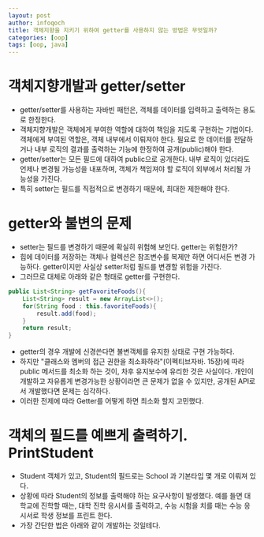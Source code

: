 ```yaml
---
layout: post
author: infoqoch
title: 객체지향을 지키기 위하여 getter를 사용하지 않는 방법은 무엇일까?
categories: [oop]
tags: [oop, java]
---
```


# 객체지향개발과 getter/setter
- getter/setter를 사용하는 자바빈 패턴은, 객체를 데이터를 입력하고 출력하는 용도로 한정한다. 
- 객체지향개발은 객체에게 부여한 역할에 대하여 책임을 지도록 구현하는 기법이다. 객체에게 부여된 역할은, 객체 내부에서 이뤄져야 한다. 필요로 한 데이터를 전달하거나 내부 로직의 결과를 출력하는 기능에 한정하여 공개(public)해야 한다.
- getter/setter는 모든 필드에 대하여 public으로 공개한다. 내부 로직이 있더라도 언제나 변경될 가능성을 내포하며, 객체가 책임져야 할 로직이 외부에서 처리될 가능성을 가진다. 
- 특히 setter는 필드를 직접적으로 변경하기 때문에, 최대한 제한해야 한다. 

# getter와 불변의 문제
- setter는 필드를 변경하기 때문에 확실히 위험해 보인다. getter는 위험한가?
- 힙에 데이터를 저장하는 객체나 컬렉션은 참조변수를 복제만 하면 어디서든 변경 가능하다. getter이지만 사실상 setter처럼 필드를 변경할 위험을 가진다. 
- 그러므로 대체로 아래와 같은 형태로 getter를 구현한다.

```java
public List<String> getFavoriteFoods(){
    List<String> result = new ArrayList<>();
    for(String food : this.favoriteFoods){
        result.add(food);
    }
    return result;
}
```

- getter의 경우 개발에 신경쓴다면 불변객체를 유지한 상태로 구현 가능하다.
- 하지만 "클래스와 멤버의 접근 권한을 최소화하라"(이펙티브자바. 15장)에 따라 public 메서드를 최소화 하는 것이, 차후 유지보수에 유리한 것은 사실이다. 개인이 개발하고 자유롭게 변경가능한 상황이라면 큰 문제가 없을 수 있지만, 공개된 API로서 개발했다면 문제는 심각하다.
- 이러한 전제에 따라 Getter를 어떻게 하면 최소화 할지 고민했다.

# 객체의 필드를 예쁘게 출력하기. PrintStudent
- Student 객체가 있고, Student의 필드로는 School 과 기본타입 몇 개로 이뤄져 있다. 
- 상황에 따라 Student의 정보를 출력해야 하는 요구사항이 발생했다. 예를 들면 대학교에 진학할 때는, 대학 진학 응시서를 출력하고, 수능 시험을 치를 때는 수능 응시서로 학생 정보를 프린트 한다. 
- 가장 간단한 법은 아래와 같이 개발하는 것일테다.